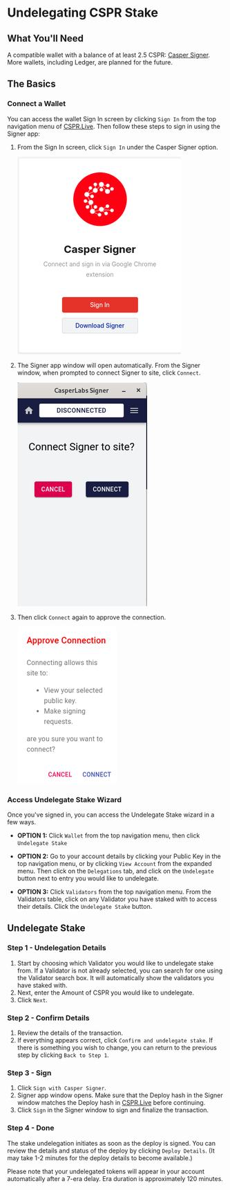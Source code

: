 # Undelegating CSPR Stake

## What You'll Need

A compatible wallet with a balance of at least 2.5 CSPR: [Casper Signer](https://chrome.google.com/webstore/detail/casperlabs-signer/djhndpllfiibmcdbnmaaahkhchcoijce). More wallets, including Ledger, are planned for the future.

## The Basics

### Connect a Wallet

You can access the wallet Sign In screen by clicking `Sign In` from the top navigation menu of [CSPR.Live](https://cspr.live). Then follow these steps to sign in using the Signer app:

1. From the Sign In screen, click `Sign In` under the Casper Signer option.

    ![CSPR Live - Casper Signer Option](../../assets/Connect-a-Wallet/00-CSPR-Live-Casper-Signer-Option.png)

2. The Signer app window will open automatically. From the Signer window, when prompted to connect Signer to site, click `Connect`.

    ![Casper Signer - Connect to Site](../../assets/Connect-a-Wallet/01-Casper-Signer-Connect-to-Site-01.png)

3. Then click `Connect` again to approve the connection.

    ![Casper Signer - Approve Connection](../../assets/Connect-a-Wallet/02-Casper-Signer-Approve-Connection.png)

### Access Undelegate Stake Wizard

Once you've signed in, you can access the Undelegate Stake wizard in a few ways. 

* **OPTION 1:** Click `Wallet` from the top navigation menu, then click `Undelegate Stake`

* **OPTION 2:** Go to your account details by clicking your Public Key in the top navigation menu, or by clicking `View Account` from the expanded menu. Then click on the `Delegations` tab, and click on the `Undelegate` button next to entry you would like to undelegate.

* **OPTION 3:** Click `Validators` from the top navigation menu. From the Validators table, click on any Validator you have staked with to access their details. Click the `Undelegate Stake` button.

## Undelegate Stake

### Step 1 - Undelegation Details

1. Start by choosing which Validator you would like to undelegate stake from. If a Validator is not already selected, you can search for one using the Validator search box. It will automatically show the validators you have staked with.
2. Next, enter the Amount of CSPR you would like to undelegate.
3. Click `Next`.

### Step 2 - Confirm Details

1. Review the details of the transaction.
2. If everything appears correct, click `Confirm and undelegate stake`. If there is something you wish to change, you can return to the previous step by clicking `Back to Step 1`.

### Step 3 - Sign

1. Click `Sign with Casper Signer`.
2. Signer app window opens. Make sure that the Deploy hash in the Signer window matches the Deploy hash in [CSPR.Live](https://cspr.Live) before continuing.
3. Click `Sign` in the Signer window to sign and finalize the transaction.

### Step 4 - Done

The stake undelegation initiates as soon as the deploy is signed. You can review the details and status of the deploy by clicking `Deploy Details`. (It may take 1-2 minutes for the deploy details to become available.)

Please note that your undelegated tokens will appear in your account automatically after a 7-era delay. Era duration is approximately 120 minutes. 

